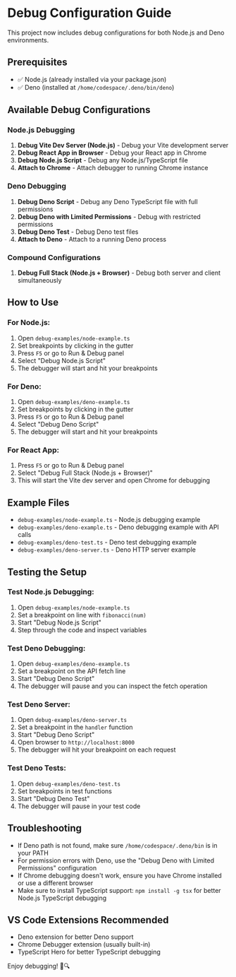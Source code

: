 # Debug Configuration Guide

This project now includes debug configurations for both Node.js and Deno environments.

## Prerequisites

- ✅ Node.js (already installed via your package.json)
- ✅ Deno (installed at `/home/codespace/.deno/bin/deno`)

## Available Debug Configurations

### Node.js Debugging

1. **Debug Vite Dev Server (Node.js)** - Debug your Vite development server
2. **Debug React App in Browser** - Debug your React app in Chrome
3. **Debug Node.js Script** - Debug any Node.js/TypeScript file
4. **Attach to Chrome** - Attach debugger to running Chrome instance

### Deno Debugging

1. **Debug Deno Script** - Debug any Deno TypeScript file with full permissions
2. **Debug Deno with Limited Permissions** - Debug with restricted permissions
3. **Debug Deno Test** - Debug Deno test files
4. **Attach to Deno** - Attach to a running Deno process

### Compound Configurations

1. **Debug Full Stack (Node.js + Browser)** - Debug both server and client simultaneously

## How to Use

### For Node.js:
1. Open `debug-examples/node-example.ts`
2. Set breakpoints by clicking in the gutter
3. Press `F5` or go to Run & Debug panel
4. Select "Debug Node.js Script"
5. The debugger will start and hit your breakpoints

### For Deno:
1. Open `debug-examples/deno-example.ts`
2. Set breakpoints by clicking in the gutter
3. Press `F5` or go to Run & Debug panel
4. Select "Debug Deno Script"
5. The debugger will start and hit your breakpoints

### For React App:
1. Press `F5` or go to Run & Debug panel
2. Select "Debug Full Stack (Node.js + Browser)"
3. This will start the Vite dev server and open Chrome for debugging

## Example Files

- `debug-examples/node-example.ts` - Node.js debugging example
- `debug-examples/deno-example.ts` - Deno debugging example with API calls
- `debug-examples/deno-test.ts` - Deno test debugging example
- `debug-examples/deno-server.ts` - Deno HTTP server example

## Testing the Setup

### Test Node.js Debugging:
1. Open `debug-examples/node-example.ts`
2. Set a breakpoint on line with `fibonacci(num)`
3. Start "Debug Node.js Script"
4. Step through the code and inspect variables

### Test Deno Debugging:
1. Open `debug-examples/deno-example.ts`
2. Set a breakpoint on the API fetch line
3. Start "Debug Deno Script"
4. The debugger will pause and you can inspect the fetch operation

### Test Deno Server:
1. Open `debug-examples/deno-server.ts`
2. Set a breakpoint in the `handler` function
3. Start "Debug Deno Script"
4. Open browser to `http://localhost:8000`
5. The debugger will hit your breakpoint on each request

### Test Deno Tests:
1. Open `debug-examples/deno-test.ts`
2. Set breakpoints in test functions
3. Start "Debug Deno Test"
4. The debugger will pause in your test code

## Troubleshooting

- If Deno path is not found, make sure `/home/codespace/.deno/bin` is in your PATH
- For permission errors with Deno, use the "Debug Deno with Limited Permissions" configuration
- If Chrome debugging doesn't work, ensure you have Chrome installed or use a different browser
- Make sure to install TypeScript support: `npm install -g tsx` for better Node.js TypeScript debugging

## VS Code Extensions Recommended

- Deno extension for better Deno support
- Chrome Debugger extension (usually built-in)
- TypeScript Hero for better TypeScript debugging

Enjoy debugging! 🐛🔍